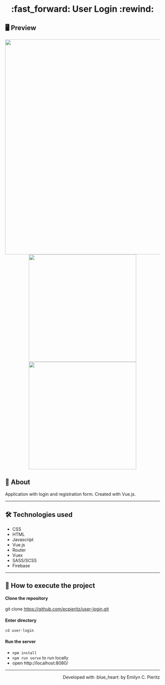 <h1 align = "center"> :fast_forward: User Login :rewind: </h1>

## 🖥 Preview
<p align = "center">
  <img src = "x" width = "700" height = "auto">
  <img src = "x" width = "350" height = "auto">
  <img src = "x" width = "350" height = "auto">
</p>

## 📖 About
<p>Application with login and registration form. Created with Vue.js.</p>

---

## 🛠 Technologies used
- CSS
- HTML
- Javascript
- Vue.js
- Router
- Vuex
- SASS/SCSS
- Firebase

---


## 🚀 How to execute the project
#### Clone the repository
git clone https://github.com/ecpieritz/user-login.git

#### Enter directory
`cd user-login`

#### Run the server
- `npm install`
- `npm run serve` to run locally
- open http://localhost:8080/ 

---
<p align = "right">Developed with :blue_heart: by Emilyn C. Pieritz</p>
